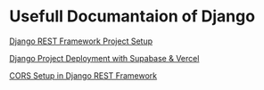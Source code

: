
# Usefull Documantaion of Django

[Django REST Framework Project Setup](./setup.md) 

[Django Project Deployment with Supabase & Vercel](./vercel-deploy.md)

[CORS Setup in Django REST Framework](cors-heder.md)
